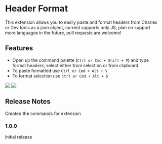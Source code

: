 # Header Format

This extension allows you to easily paste and format headers from Charles or Dev tools as a json object, current supports only JS, plan on support more languages in the future, pull requests are welcome!

## Features

+ Open up the command palette (`Ctrl or Cmd + Shift + P`) and type format headers, select either from selection or from clipboard
+ To paste formatted use `Ctrl or Cmd + Alt + V`
+ To format selection use `Ctrl or Cmd + Alt + S`

![](https://i.gyazo.com/9b5b1fa3e62bed7c70d73bf8b8a9df5d.gif)
![](https://i.gyazo.com/394d057f2c6bfb7221345d6fb02fd557.gif)

<!-- > Tip: Many popular extensions utilize animations. This is an excellent way to show off your extension! We recommend short, focused animations that are easy to follow. -->

<!-- ## Requirements

If you have any requirements or dependencies, add a section describing those and how to install and configure them. -->

<!-- ## Extension Settings

Include if your extension adds any VS Code settings through the `contributes.configuration` extension point.

For example:

This extension contributes the following settings:

* `myExtension.enable`: enable/disable this extension
* `myExtension.thing`: set to `blah` to do something

## Known Issues

Calling out known issues can help limit users opening duplicate issues against your extension. -->

## Release Notes

Created the commands for extension

### 1.0.0

Initial release

